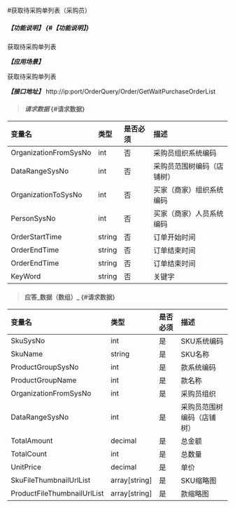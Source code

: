#获取待采购单列表（采购员）

##### _【功能说明】_ {#【功能说明】}

获取待采购单列表

_**【应用场景】**_

获取待采购单列表

_**【接口地址】**_
http://ip:port/OrderQuery/Order/GetWaitPurchaseOrderList

> #### _请求数据_ {#请求数据}

| 变量名 | 类型 | 是否必须 | 描述 |
| :--- | :--- | :--- | :--- |
| OrganizationFromSysNo | int | 否 | 采购员组织系统编码 |
| DataRangeSysNo | int | 否 | 采购员范围树编码（店铺树） |
| OrganizationToSysNo | int | 否 | 买家（商家）组织系统编码 |
| PersonSysNo | int | 否 | 买家（商家）人员系统编码 |
| OrderStartTime | string | 否 | 订单开始时间 |
| OrderEndTime | string | 否 | 订单结束时间 |
| OrderEndTime | string | 否 | 订单结束时间 |
| KeyWord| string | 否 | 关键字 |

> #### 应答_数据（数组）_ {#请求数据}


| 变量名 | 类型 | 是否必须 | 描述 |
| :--- | :--- | :--- | :--- |
| SkuSysNo| int | 是 | SKU系统编码 |
| SkuName| string| 是 | SKU名称 |
| ProductGroupSysNo| int | 是 | 款系统编码 |
| ProductGroupName| int | 是 | 款名称 |
| OrganizationFromSysNo| int | 是 | 采购员组织|
| DataRangeSysNo| int | 是 | 采购员范围树编码（店铺树）|
| TotalAmount| decimal| 是 | 总金额 |
| TotalCount| int| 是 | 总数量 |
| UnitPrice| decimal| 是 | 单价|
| SkuFileThumbnailUrlList| array[string]| 是 | SKU缩略图|
| ProductFileThumbnailUrlList| array[string]| 是 | 款缩略图|



